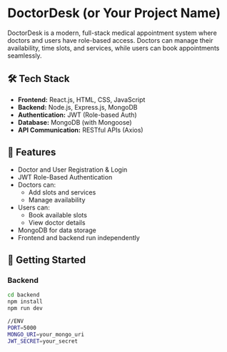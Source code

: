 # DoctorDesk (or Your Project Name)

DoctorDesk is a modern, full-stack medical appointment system where doctors and users have role-based access. Doctors can manage their availability, time slots, and services, while users can book appointments seamlessly.

## 🛠 Tech Stack

- **Frontend:** React.js, HTML, CSS, JavaScript
- **Backend:** Node.js, Express.js, MongoDB
- **Authentication:** JWT (Role-based Auth)
- **Database:** MongoDB (with Mongoose)
- **API Communication:** RESTful APIs (Axios)




## 🔐 Features

- Doctor and User Registration & Login
- JWT Role-Based Authentication
- Doctors can:
  - Add slots and services
  - Manage availability
- Users can:
  - Book available slots
  - View doctor details
- MongoDB for data storage
- Frontend and backend run independently

## 🚀 Getting Started

### Backend

```bash
cd backend
npm install
npm run dev

//ENV
PORT=5000
MONGO_URI=your_mongo_uri
JWT_SECRET=your_secret
